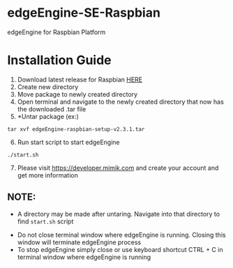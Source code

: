 #  edgeEngine-SE-Raspbian

edgeEngine for Raspbian Platform 

# Installation Guide
1. Download latest release for Raspbian [HERE](https://github.com/edgeEngine/egdeengine-raspbian/releases)
2. Create new directory
3. Move package to newly created directory 
4. Open terminal and navigate to the newly created directory that now has the downloaded .tar file
5. *Untar package (ex:)
```
tar xvf edgeEngine-raspbian-setup-v2.3.1.tar
```
6. Run start script to start edgeEngine
```
./start.sh
```

7. Please visit https://developer.mimik.com and create your account and get more information

## NOTE:
* A directory may be made after untaring. Navigate into that directory to find `start.sh` script 
- Do not close terminal window where edgeEngine is running. Closing this window will terminate edgeEngine process
- To stop edgeEngine simply close or use keyboard shortcut CTRL + C in terminal window where edgeEngine is running
